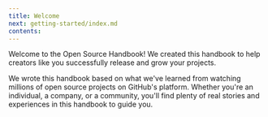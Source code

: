 ```yaml
---
title: Welcome
next: getting-started/index.md
contents:
---
```


Welcome to the Open Source Handbook! We created this handbook to help creators like you successfully release and grow your projects.

We wrote this handbook based on what we've learned from watching millions of open source projects on GitHub's platform. Whether you're an individual, a company, or a community, you'll find plenty of real stories and experiences in this handbook to guide you.
